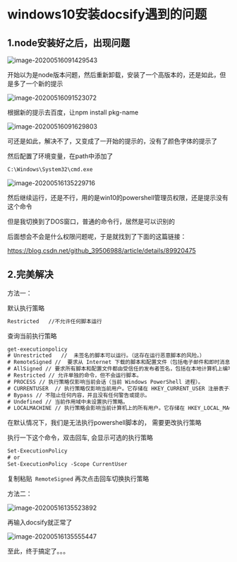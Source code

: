 # windows10安装docsify遇到的问题

## 1.node安装好之后，出现问题

![image-20200516091429543](http://sjluyi7xe.hd-bkt.clouddn.com/typora/image-20200516091429543.png)

开始以为是node版本问题，然后重新卸载，安装了一个高版本的，还是如此，但是多了一个新的提示

![image-20200516091523072](http://sjluyi7xe.hd-bkt.clouddn.com/typora/image-20200516091523072.png)

根据新的提示去百度，让npm install pkg-name

![image-20200516091629803](http://sjluyi7xe.hd-bkt.clouddn.com/typora/image-20200516091629803.png)

可还是如此，解决不了，又变成了一开始的提示的，没有了颜色字体的提示了

然后配置了环境变量，在path中添加了

```html
C:\Windows\System32\cmd.exe
```

![image-20200516135229716](http://sjluyi7xe.hd-bkt.clouddn.com/typora/image-20200516135229716.png)

然后继续运行，还是不行，用的是win10的powershell管理员权限，还是提示没有这个命令

但是我切换到了DOS窗口，普通的命令行，居然是可以识别的

后面想会不会是什么权限问题呢，于是就找到了下面的这篇链接：

https://blog.csdn.net/github_39506988/article/details/89920475

## 2.完美解决

方法一：

默认执行策略

```html
Restricted   //不允许任何脚本运行
```

查询当前执行策略

```html
get-executionpolicy
# Unrestricted   //  未签名的脚本可以运行。（这存在运行恶意脚本的风险。）
# RemoteSigned //  要求从 Internet 下载的脚本和配置文件（包括电子邮件和即时消息程序）具有受信任的发布者的数字签名
# AllSigned // 要求所有脚本和配置文件都由受信任的发布者签名，包括在本地计算机上编写的脚本
# Restricted // 允许单独的命令，但不会运行脚本。
# PROCESS // 执行策略仅影响当前会话（当前 Windows PowerShell 进程）。
# CURRENTUSER  // 执行策略仅影响当前用户。它存储在 HKEY_CURRENT_USER 注册表子项中。
# Bypass // 不阻止任何内容，并且没有任何警告或提示。
# Undefined // 当前作用域中未设置执行策略。
# LOCALMACHINE // 执行策略会影响当前计算机上的所有用户。它存储在 HKEY_LOCAL_MACHINE 注册表子项中。
```

在默认情况下，我们是无法执行powershell脚本的， 需要更改执行策略

执行一下这个命令，双击回车, 会显示可选的执行策略

```html
Set-ExecutionPolicy
# or
Set-ExecutionPolicy -Scope CurrentUser
```

复制粘贴` RemoteSigned` 再次点击回车切换执行策略

方法二：

![image-20200516135523892](http://sjluyi7xe.hd-bkt.clouddn.com/typora/image-20200516135523892.png)

再输入docsify就正常了

![image-20200516135555447](http://sjluyi7xe.hd-bkt.clouddn.com/typora/image-20200516135555447.png)

至此，终于搞定了。。。

